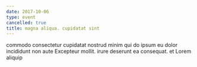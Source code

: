 ```yaml
---
date: 2017-10-06
type: event
cancelled: true
title: magna aliqua. cupidatat sint
---
```

commodo consectetur cupidatat nostrud minim qui do ipsum eu dolor incididunt non aute Excepteur mollit. irure deserunt ea consequat. et Lorem aliquip